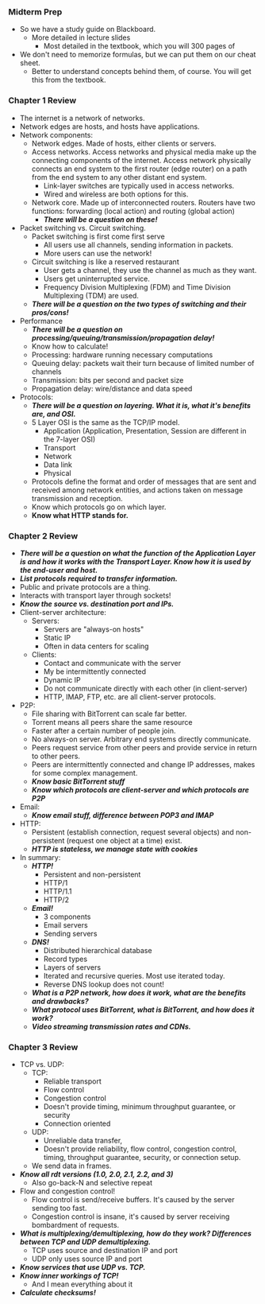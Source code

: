 ### Midterm Prep
- So we have a study guide on Blackboard.
	- More detailed in lecture slides
		- Most detailed in the textbook, which you will 300 pages of
- We don't need to memorize formulas, but we can put them on our cheat sheet.
	- Better to understand concepts behind them, of course. You will get this from the textbook.

### Chapter 1 Review
- The internet is a network of networks.
- Network edges are hosts, and hosts have applications.
- Network components:
	- Network edges. Made of hosts, either clients or servers.
	- Access networks. Access networks and physical media make up the connecting components of the internet. Access network physically connects an end system to the first router (edge router) on a path from the end system to any other distant end system.
		- Link-layer switches are typically used in access networks.
		- Wired and wireless are both options for this.
	- Network core. Made up of interconnected routers. Routers have two functions: forwarding (local action) and routing (global action)
		- ***There will be a question on these!***
- Packet switching vs. Circuit switching.
	- Packet switching is first come first serve
		- All users use all channels, sending information in packets.
		- More users can use the network!
	- Circuit switching is like a reserved restaurant
		- User gets a channel, they use the channel as much as they want.
		- Users get uninterrupted service.
		- Frequency Division Multiplexing (FDM) and Time Division Multiplexing (TDM) are used.
	- ***There will be a question on the two types of switching and their pros/cons!***
- Performance
	- ***There will be a question on processing/queuing/transmission/propagation delay!***
	- Know how to calculate!
	- Processing: hardware running necessary computations
	- Queuing delay: packets wait their turn because of limited number of channels
	- Transmission: bits per second and packet size
	- Propagation delay: wire/distance and data speed
- Protocols:
	- ***There will be a question on layering. What it is, what it's benefits are, and OSI.***
	- 5 Layer OSI is the same as the TCP/IP model.
		- Application (Application, Presentation, Session are different in the 7-layer OSI)
		- Transport 
		- Network
		- Data link
		- Physical
	- Protocols define the format and order of messages that are sent and received among network entities, and actions taken on message transmission and reception.
	- Know which protocols go on which layer.
	- **Know what HTTP stands for.**

### Chapter 2 Review
- ***There will be a question on what the function of the Application Layer is and how it works with the Transport Layer. Know how it is used by the end-user and host.***
- ***List protocols required to transfer information.***
- Public and private protocols are a thing.
- Interacts with transport layer through sockets!
- ***Know the source vs. destination port and IPs.***
- Client-server architecture:
	- Servers:
		- Servers are "always-on hosts"
		- Static IP
		- Often in data centers for scaling
	- Clients:
		- Contact and communicate with the server
		- My be intermittently connected
		- Dynamic IP
		- Do not communicate directly with each other (in client-server)
		- HTTP, IMAP, FTP, etc. are all client-server protocols. 
- P2P:
	- File sharing with BitTorrent can scale far better.
	- Torrent means all peers share the same resource
	- Faster after a certain number of people join.
	- No always-on server. Arbitrary end systems directly communicate.
	- Peers request service from other peers and provide service in return to other peers.
	- Peers are intermittently connected and change IP addresses, makes for some complex management.
	- ***Know basic BitTorrent stuff***
	- ***Know which protocols are client-server and which protocols are P2P***
- Email:
	- ***Know email stuff, difference between POP3 and IMAP***
- HTTP:
	- Persistent (establish connection, request several objects) and non-persistent (request one object at a time) exist.
	- ***HTTP is stateless, we manage state with cookies***
- In summary:
	- ***HTTP!***
		- Persistent and non-persistent
		- HTTP/1
		- HTTP/1.1
		- HTTP/2
	- ***Email!***
		- 3 components
		- Email servers
		- Sending servers
	- ***DNS!***
		- Distributed hierarchical database
		- Record types
		- Layers of servers
		- Iterated and recursive queries. Most use iterated today.
		- Reverse DNS lookup does not count!
	- ***What is a P2P network, how does it work, what are the benefits and drawbacks?***
	- ***What protocol uses BitTorrent, what is BitTorrent, and how does it work?***
	- ***Video streaming transmission rates and CDNs.***

### Chapter 3 Review
- TCP vs. UDP:
	- TCP:
		- Reliable transport
		- Flow control
		- Congestion control
		- Doesn't provide timing, minimum throughput guarantee, or security
		- Connection oriented
	- UDP:
		- Unreliable data transfer,
		- Doesn't provide reliability, flow control, congestion control, timing, throughput guarantee, security, or connection setup.
	- We send data in frames.
- ***Know all rdt versions (1.0, 2.0, 2.1, 2.2, and 3)***
	- Also go-back-N and selective repeat
- Flow and congestion control!
	- Flow control is send/receive buffers. It's caused by the server sending too fast.
	- Congestion control is insane, it's caused by server receiving bombardment of requests.
- ***What is multiplexing/demultiplexing, how do they work? Differences between TCP and UDP demultiplexing.***
	- TCP uses source and destination IP and port
	- UDP only uses source IP and port
- ***Know services that use UDP vs. TCP.***
- ***Know inner workings of TCP!***
	- And I mean everything about it
- ***Calculate checksums!***